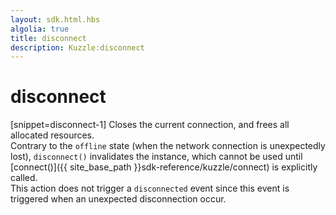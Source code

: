 ```yaml
---
layout: sdk.html.hbs
algolia: true
title: disconnect
description: Kuzzle:disconnect
---
```

  

# disconnect

[snippet=disconnect-1]
Closes the current connection, and frees all allocated resources.  
Contrary to the `offline` state (when the network connection is unexpectedly lost), `disconnect()`  invalidates the instance, which cannot be used until [connect()]({{ site_base_path }}sdk-reference/kuzzle/connect) is explicitly called.  
This action does not trigger a `disconnected` event since this event is triggered when an unexpected disconnection occur.  
